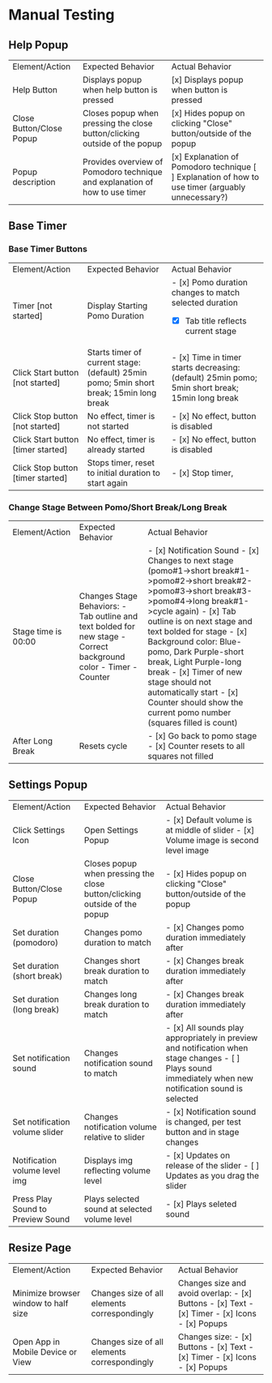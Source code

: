 # Manual Testing

## Help Popup
<table>
 <tr>
   <td>Element/Action</td>
   <td>Expected Behavior</td>
   <td>Actual Behavior</td>
  </tr>
  <tr>
   <td>Help Button</td>
   <td>Displays popup when help button is pressed</td>
   <td>
   [x] Displays popup when button is pressed</td>
  </tr>
  <tr>
   <td>Close Button/Close Popup</td>
   <td>Closes popup when pressing the close button/clicking outside of the popup</td>
   <td>
   [x] Hides popup on clicking "Close" button/outside of the popup</td>
  </tr>
  <tr>
   <td>Popup description</td>
   <td>Provides overview of Pomodoro technique and explanation of how to use timer</td>
   <td>
   [x] Explanation of Pomodoro technique
   [ ] Explanation of how to use timer (arguably unnecessary?)</td>
  </tr>
</table>

## Base Timer
### Base Timer Buttons
<table>
  <tr>
   <td>Element/Action</td>
   <td>Expected Behavior</td>
   <td>Actual Behavior</td>
  </tr>
  <tr>
   <td>Timer [not started]</td>
   <td>Display Starting Pomo Duration</td>
   <td> 
   - [x] Pomo duration changes to match selected duration
   
   - [x] Tab title reflects current stage
  </td>
  </tr>
  <tr>
   <td>Click Start button [not started]</td>
   <td>Starts timer of current stage: (default) 25min pomo; 5min short break; 15min long break</td>
   <td>
   - [x] Time in timer starts decreasing: (default) 25min pomo; 5min short break; 15min long break</td>
  </tr>
  <tr>
   <td>Click Stop button [not started]</td>
   <td>No effect, timer is not started</td>
   <td>
   - [x] No effect, button is disabled</td>
  </tr>
  <tr>
   <td>Click Start button [timer started]</td>
   <td>No effect, timer is already started</td>
   <td>
   - [x] No effect, button is disabled</td>
  </tr>
  <tr>
   <td>Click Stop button [timer started]</td>
   <td>Stops timer, reset to initial duration to start again</td>
   <td>
   - [x] Stop timer, </td>
  </tr>
</table>

### Change Stage Between Pomo/Short Break/Long Break
<table>
 <tr>
   <td>Element/Action</td>
   <td>Expected Behavior</td>
   <td>Actual Behavior</td>
  </tr>
  <tr>
   <td>Stage time is 00:00</td>
   <td>Changes Stage Behaviors:
   - Tab outline and text bolded for new stage
   - Correct background color
   - Timer
   - Counter
  </td>
   <td>
    - [x] Notification Sound
    - [x] Changes to next stage (pomo#1->short break#1->pomo#2->short break#2->pomo#3->short break#3->pomo#4->long break#1->cycle again)
    - [x] Tab outline is on next stage and text bolded for stage
    - [x] Background color: Blue-pomo, Dark Purple-short break, Light Purple-long break
    - [x] Timer of new stage should not automatically start
    - [x] Counter should show the current pomo number (squares filled is count)
   </td>
   
  </tr>
  <tr>
   <td>After Long Break</td>
   <td>
   Resets cycle
   </td>
   <td>
    - [x] Go back to pomo stage
    - [x] Counter resets to all squares not filled
   </td>
  </tr>
</table>


## Settings Popup
<table>
  <tr>
   <td>Element/Action</td>
   <td>Expected Behavior</td>
   <td>Actual Behavior</td>
  </tr>
  <tr>
   <td>Click Settings Icon</td>
   <td>Open Settings Popup</td>
   <td>
   - [x] Default volume is at middle of slider
   - [x] Volume image is second level image
   </td>
  </tr>
  <tr>
   <td>Close Button/Close Popup</td>
   <td>Closes popup when pressing the close button/clicking outside of the popup</td>
   <td>
   - [x] Hides popup on clicking "Close" button/outside of the popup</td>
  </tr>
  <tr>
   <td>Set duration (pomodoro)</td>
   <td>Changes pomo duration to match</td>
   <td>
   - [x] Changes pomo duration immediately after</td>
  </tr>
  <tr>
   <td>Set duration (short break)</td>
   <td>Changes short break duration to match</td>
   <td>
   - [x] Changes break duration immediately after</td>
  </tr>
  <tr>
   <td>Set duration (long break)</td>
   <td>Changes long break duration to match</td>
   <td>
   - [x] Changes break duration immediately after</td>
  </tr>
  <tr>
   <td>Set notification sound</td>
   <td>Changes notification sound to match</td>
   <td>
   - [x] All sounds play appropriately in preview and notification when stage changes
   - [ ] Plays sound immediately when new notification sound is selected</td>
  </tr>
  <tr>
   <td>Set notification volume slider</td>
   <td>Changes notification volume relative to slider</td>
   <td>
   - [x] Notification sound is changed, per test button and in stage changes
   </td>
  </tr>
  <tr>
   <td>Notification volume level img</td>
   <td>Displays img reflecting volume level</td>
   <td>
   - [x] Updates on release of the slider
   - [ ] Updates as you drag the slider
   </td>
  </tr>
  <tr>
   <td>Press Play Sound to Preview Sound</td>
   <td>Plays selected sound at selected volume level</td>
   <td>
   - [x] Plays seleted sound
   </td>
  </table>


  ## Resize Page
<table>
  <tr>
   <td>Element/Action</td>
   <td>Expected Behavior</td>
   <td>Actual Behavior</td>
  </tr>
  <tr>
   <td>Minimize browser window to half size</td>
   <td>Changes size of all elements correspondingly</td>
   <td>Changes size and avoid overlap:
   - [x] Buttons
   - [x] Text
   - [x] Timer
   - [x] Icons
   - [x] Popups
  </td>
  </tr>
  <tr>
   <td>Open App in Mobile Device or View</td>
   <td>Changes size of all elements correspondingly</td>
   <td>Changes size:
   - [x] Buttons
   - [x] Text
   - [x] Timer
   - [x] Icons
   - [x] Popups
  </td>
  </tr>
  </table>
